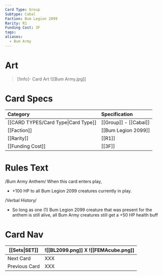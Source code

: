 ```yaml
---
Card Type: Group
Subtype: Cabal
Faction: Bum Legion 2099
Rarity: R1
Funding Cost: 3F
tags: 
aliases:
  - Bum Army
---
```

# Art

> [!info]- Card Art
> ![[Bum Army.jpg]]

# Card Specs

| Category                            | Specification         |
|:----------------------------------- |:--------------------- |
| [[CARD TYPES/Card Type\|Card Type]] | [[Group]] - [[Cabal]] |
| [[Faction]]                         | [[Bum Legion 2099]]                   |
| [[Rarity]]                          | [[R1]]                    |
| [[Funding Cost]]                    | [[3F]]                |

# Rules Text  

/Bum Army Anthem/ 
  When this card enters play, 
- +100 HP to all Bum Legion 2099 creatures currently in play.

/Verbal History/ 
- So long as one (1) Bum Legion 2099 creature that was present for the anthem is still alive, all Bum Army creatures still get a +50 HP health buff

# Card Nav

| [[Sets\|SET]] |  ![[BL2099.png]] 𐌢 ![[FEMAcube.png]] |
| ------------- | ------------------------------ |
| Next Card     | XXX |
| Previous Card | XXX |



